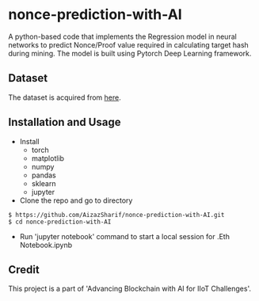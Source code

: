 # nonce-prediction-with-AI

A python-based code that implements the Regression model in neural networks to predict Nonce/Proof value required in calculating target hash during mining. The model is built using Pytorch Deep Learning framework.

## Dataset

The dataset is acquired from [here](https://github.com/blockchain-etl/ethereum-etl). 

## Installation and Usage

* Install 
  * torch
  * matplotlib
  * numpy
  * pandas
  * sklearn
  * jupyter 
* Clone the repo and go to directory

```
$ https://github.com/AizazSharif/nonce-prediction-with-AI.git
$ cd nonce-prediction-with-AI

```
* Run 'jupyter notebook' command to start a local session for .Eth Notebook.ipynb 


## Credit 
This project is a part of 'Advancing Blockchain with AI for IIoT Challenges'. 

